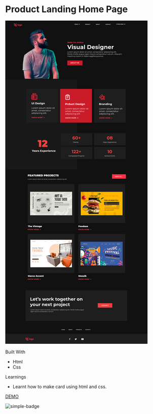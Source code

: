 # Product Landing Home Page

![Image](./images/p15.png)

Built With
- Html
- Css

Learnings
- Learnt how to make card using html and css.

[DEMO](https://gnw-product-landing-page.netlify.app/)

![simple-badge](https://img.shields.io/badge/HTML-CSS-orange)